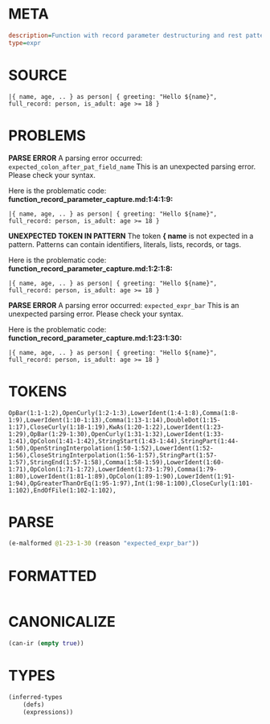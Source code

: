 # META
~~~ini
description=Function with record parameter destructuring and rest pattern, capture whole record using `as`
type=expr
~~~
# SOURCE
~~~roc
|{ name, age, .. } as person| { greeting: "Hello ${name}", full_record: person, is_adult: age >= 18 }
~~~
# PROBLEMS
**PARSE ERROR**
A parsing error occurred: `expected_colon_after_pat_field_name`
This is an unexpected parsing error. Please check your syntax.

Here is the problematic code:
**function_record_parameter_capture.md:1:4:1:9:**
```roc
|{ name, age, .. } as person| { greeting: "Hello ${name}", full_record: person, is_adult: age >= 18 }
```


**UNEXPECTED TOKEN IN PATTERN**
The token **{ name** is not expected in a pattern.
Patterns can contain identifiers, literals, lists, records, or tags.

Here is the problematic code:
**function_record_parameter_capture.md:1:2:1:8:**
```roc
|{ name, age, .. } as person| { greeting: "Hello ${name}", full_record: person, is_adult: age >= 18 }
```


**PARSE ERROR**
A parsing error occurred: `expected_expr_bar`
This is an unexpected parsing error. Please check your syntax.

Here is the problematic code:
**function_record_parameter_capture.md:1:23:1:30:**
```roc
|{ name, age, .. } as person| { greeting: "Hello ${name}", full_record: person, is_adult: age >= 18 }
```


# TOKENS
~~~zig
OpBar(1:1-1:2),OpenCurly(1:2-1:3),LowerIdent(1:4-1:8),Comma(1:8-1:9),LowerIdent(1:10-1:13),Comma(1:13-1:14),DoubleDot(1:15-1:17),CloseCurly(1:18-1:19),KwAs(1:20-1:22),LowerIdent(1:23-1:29),OpBar(1:29-1:30),OpenCurly(1:31-1:32),LowerIdent(1:33-1:41),OpColon(1:41-1:42),StringStart(1:43-1:44),StringPart(1:44-1:50),OpenStringInterpolation(1:50-1:52),LowerIdent(1:52-1:56),CloseStringInterpolation(1:56-1:57),StringPart(1:57-1:57),StringEnd(1:57-1:58),Comma(1:58-1:59),LowerIdent(1:60-1:71),OpColon(1:71-1:72),LowerIdent(1:73-1:79),Comma(1:79-1:80),LowerIdent(1:81-1:89),OpColon(1:89-1:90),LowerIdent(1:91-1:94),OpGreaterThanOrEq(1:95-1:97),Int(1:98-1:100),CloseCurly(1:101-1:102),EndOfFile(1:102-1:102),
~~~
# PARSE
~~~clojure
(e-malformed @1-23-1-30 (reason "expected_expr_bar"))
~~~
# FORMATTED
~~~roc

~~~
# CANONICALIZE
~~~clojure
(can-ir (empty true))
~~~
# TYPES
~~~clojure
(inferred-types
	(defs)
	(expressions))
~~~